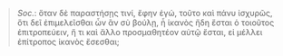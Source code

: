 

>  *Soc.*: ὅταν δὲ παραστήσῃς τινί, ἔφην ἐγώ, τοῦτο καὶ πάνυ ἰσχυρῶς, ὅτι δεῖ ἐπιμελεῖσθαι ὧν ἂν σὺ βούλῃ, ἦ ἱκανὸς ἤδη ἔσται ὁ τοιοῦτος ἐπιτροπεύειν, ἤ τι καὶ ἄλλο προσμαθητέον αὐτῷ ἔσται, εἰ μέλλει ἐπίτροπος ἱκανὸς ἔσεσθαι;